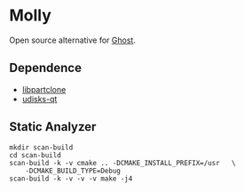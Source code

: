 # Molly

Open source alternative for [Ghost](https://en.wikipedia.org/wiki/Ghost_(software)).

## Dependence

* [libpartclone](https://github.com/isoft-linux/partclone)
* [udisks-qt](https://github.com/isoft-linux/udisks-qt)

## Static Analyzer
```
mkdir scan-build
cd scan-build
scan-build -k -v cmake .. -DCMAKE_INSTALL_PREFIX=/usr   \
    -DCMAKE_BUILD_TYPE=Debug
scan-build -k -v -v -v make -j4
```


